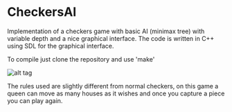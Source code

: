 # CheckersAI

Implementation of a checkers game with basic AI (minimax tree) with variable depth and a nice graphical interface.
The code is written in C++ using SDL for the graphical interface.

To compile just clone the repository and use 'make'

![alt tag](http://s21.postimg.org/9xv9hnabr/Capture_du_2015_07_29_00_19_01.png)

The rules used are slightly different from normal checkers, on this game a queen can move as many houses as it wishes and once you capture a piece you can play again.
